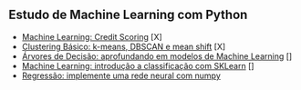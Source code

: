 ## Estudo de Machine Learning com Python

- [Machine Learning: Credit Scoring](https://cursos.alura.com.br/course/machine-learning-credit-scoring) [X]
- [Clustering Básico: k-means, DBSCAN e mean shift](https://cursos.alura.com.br/course/clustering-dados-sem-classificacao) [X]
- [Árvores de Decisão: aprofundando em modelos de Machine Learning](https://cursos.alura.com.br/course/arvores-decisao-aprofundando-modelos-machine-learning) []
- [Machine Learning: introdução a classificação com SKLearn](https://cursos.alura.com.br/course/machine-learning-introducao-a-classificacao-com-sklearn) []
- [Regressão: implemente uma rede neural com numpy](https://cursos.alura.com.br/course/rede-neural-numpy)
